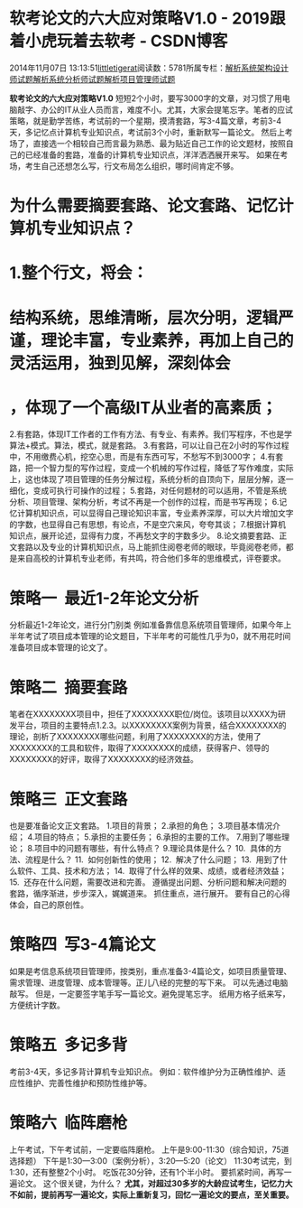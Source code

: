 
# 软考论文的六大应对策略V1.0 - 2019跟着小虎玩着去软考 - CSDN博客

2014年11月07日 13:13:51[littletigerat](https://me.csdn.net/littletigerat)阅读数：5781所属专栏：[解析系统架构设计师试题](https://blog.csdn.net/column/details/system-architect2013.html)[解析系统分析师试题](https://blog.csdn.net/column/details/system-analyst-2012.html)[解析项目管理师试题](https://blog.csdn.net/column/details/15005.html)



**软考论文的六大应对策略V1.0**
短短2个小时，要写3000字的文章，对习惯了用电脑敲字、办公的IT从业人员而言，难度不小。尤其，大家会提笔忘字。笔者的应试策略，就是勤学苦练，考试前的一个星期，摸清套路，写3-4篇文章，考前3-4天，多记忆点计算机专业知识点，考试前3个小时，重新默写一篇论文。
然后上考场了，直接选一个相较自己而言最为熟悉、最为贴近自己工作的论文题材，按照自己的已经准备的套路，准备的计算机专业知识点，洋洋洒洒展开来写。
如果在考场，考生自己还想怎么写，行文布局怎么组织，哪时间肯定不够。

# 为什么需要摘要套路、论文套路、记忆计算机专业知识点？
# 1.整个行文，将会：
# 结构系统，思维清晰，层次分明，逻辑严谨，理论丰富，专业素养，再加上自己的灵活运用，独到见解，深刻体会
# ，体现了一个高级IT从业者的高素质；
2.有套路，体现IT工作者的工作有方法、有专业、有素养。我们写程序，不也是学算法+模式。算法，模式，就是套路。
3.有套路，可以让自己在2小时的写作过程中，不用缴费心机，挖空心思，而是有东西可写，不愁写不到3000字；
4.有套路，把一个智力型的写作过程，变成一个机械的写作过程，降低了写作难度，实际上，这也体现了项目管理的任务分解过程，系统分析的自顶向下，层层分解，逐一细化，变成可执行可操作的过程；
5.套路，对任何题材的可以适用，不管是系统分析、项目管理、架构分析，考试不再是一个创作的过程，而是书写再现；
6.记忆计算机知识点，可以显得自己理论知识丰富，专业素养深厚，可以大片增加文字的字数，也显得自己有思想，有论点，不是空穴来风，夸夸其谈；
7.根据计算机知识点，展开论述，显得有力度，不再愁文字的字数多少。
8.论文摘要套路、正文套路以及专业的计算机知识点，马上能抓住阅卷老师的眼球，毕竟阅卷老师，都是来自高校的计算机专业老师，有共鸣，符合他们多年的思维模式，评卷要求。

# 策略一  最近1-2年论文分析
分析最近1-2年论文，进行分门别类
例如准备靠信息系统项目管理师，如果今年上半年考试了项目成本管理的论文题目，下半年考的可能性几乎为0，就不用花时间准备项目成本管理的论文了。

# 策略二  摘要套路
笔者在XXXXXXXX项目中，担任了XXXXXXXX职位/岗位。该项目以XXXX为研发平台，项目的主要特点1.2.3。以XXXXXXXX案例为背景，结合XXXXXXXX的理论，剖析了XXXXXXXX哪些问题，利用了XXXXXXXX的方法，使用了XXXXXXXX的工具和软件，取得了XXXXXXXX的成绩，获得客户、领导的XXXXXXXX的好评，取得了XXXXXXXX的经济效益。

# 策略三  正文套路
也是要准备论文正文套路。
1.项目的背景；
2.承担的角色；
3.项目基本情况介绍；
4.项目的特点；
5.承担的主要任务；
6.承担的主要的工作。
7.用到了哪些理论；
8.项目中的问题有哪些，有什么特点？
9.理论具体是什么？
10.  具体的方法、流程是什么？
11.  如何创新性的使用；
12.  解决了什么问题；
13.  用到了什么软件、工具、技术和方法；
14.  取得了什么样的效果、成绩，或者经济效益；
15.  还存在什么问题，需要改进和完善。
遵循提出问题、分析问题和解决问题的套路，循序渐进，步步深入，娓娓道来。
抓住重点，进行展开。
要有自己的心得体会，自己的原创性。
# 策略四  写3-4篇论文
如果是考信息系统项目管理师，按类别，重点准备3-4篇论文，如项目质量管理、需求管理、进度管理、成本管理等。正儿八经的完整的写下来。
可以先通过电脑敲写。
但是，一定要签字笔手写一篇论文。避免提笔忘字。
纸用方格子纸来写，方便统计字数。

# 策略五  多记多背
考前3-4天，多记多背计算机专业知识点。
例如：软件维护分为正确性维护、适应性维护、完善性维护和预防性维护等。

# 策略六  临阵磨枪
上午考试，下午考试前，一定要临阵磨枪。
上午是9:00-11:30（综合知识，75道选择题）
下午是1:30—3:00（案例分析），3:20—5:20（论文）
11:30考试完，到1:30，还有整整2个小时。
吃饭花30分钟，还有1个半小时。
要抓紧时间，再写一遍论文。
这个很关键，为什么？
**尤其，对超过30多岁的大龄应试考生，记忆力大不如前，提前再写一遍论文，实际上重新复习，回忆一遍论文的要点，至关重要。**

